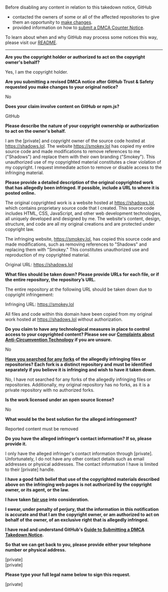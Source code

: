 Before disabling any content in relation to this takedown notice, GitHub
- contacted the owners of some or all of the affected repositories to give them an opportunity to [make changes](https://docs.github.com/en/github/site-policy/dmca-takedown-policy#a-how-does-this-actually-work).
- provided information on how to [submit a DMCA Counter Notice](https://docs.github.com/en/articles/guide-to-submitting-a-dmca-counter-notice).

To learn about when and why GitHub may process some notices this way, please visit our [README](https://github.com/github/dmca/blob/master/README.md#anatomy-of-a-takedown-notice).

---

**Are you the copyright holder or authorized to act on the copyright owner's behalf?**

Yes, I am the copyright holder.

**Are you submitting a revised DMCA notice after GitHub Trust & Safety requested you make changes to your original notice?**

No

**Does your claim involve content on GitHub or npm.js?**

GitHub

**Please describe the nature of your copyright ownership or authorization to act on the owner's behalf.**

I am the [private] and copyright owner of the source code hosted at https://shadows.lol. The website https://smokey.lol has copied my entire source code and made modifications to remove references to me ("Shadows") and replace them with their own branding ("Smokey"). This unauthorized use of my copyrighted material constitutes a clear violation of my copyright. I request immediate action to remove or disable access to the infringing material.

**Please provide a detailed description of the original copyrighted work that has allegedly been infringed. If possible, include a URL to where it is posted online.**

The original copyrighted work is a website hosted at https://shadows.lol, which contains proprietary source code that I created. This source code includes HTML, CSS, JavaScript, and other web development technologies, all uniquely developed and designed by me. The website's content, design, structure, and code are all my original creations and are protected under copyright law.

The infringing website, https://smokey.lol, has copied this source code and made modifications, such as removing references to "Shadows" and replacing them with "Smokey." This constitutes unauthorized use and reproduction of my copyrighted material.

Original URL: https://shadows.lol

**What files should be taken down? Please provide URLs for each file, or if the entire repository, the repository’s URL.**

The entire repository at the following URL should be taken down due to copyright infringement:

Infringing URL: https://smokey.lol

All files and code within this domain have been copied from my original work hosted at https://shadows.lol without authorization.

**Do you claim to have any technological measures in place to control access to your copyrighted content? Please see our <a href="https://docs.github.com/articles/guide-to-submitting-a-dmca-takedown-notice#complaints-about-anti-circumvention-technology">Complaints about Anti-Circumvention Technology</a> if you are unsure.**

No

**<a href="https://docs.github.com/articles/dmca-takedown-policy#b-what-about-forks-or-whats-a-fork">Have you searched for any forks</a> of the allegedly infringing files or repositories? Each fork is a distinct repository and must be identified separately if you believe it is infringing and wish to have it taken down.**

No, I have not searched for any forks of the allegedly infringing files or repositories. Additionally, my original repository has no forks, as it is a private repository with no authorized forks.

**Is the work licensed under an open source license?**

No

**What would be the best solution for the alleged infringement?**

Reported content must be removed

**Do you have the alleged infringer’s contact information? If so, please provide it.**

I only have the alleged infringer's contact information through [private]. Unfortunately, I do not have any other contact details such as email addresses or physical addresses. The contact information I have is limited to their [private] handle.

**I have a good faith belief that use of the copyrighted materials described above on the infringing web pages is not authorized by the copyright owner, or its agent, or the law.**

**I have taken <a href="https://www.lumendatabase.org/topics/22">fair use</a> into consideration.**

**I swear, under penalty of perjury, that the information in this notification is accurate and that I am the copyright owner, or am authorized to act on behalf of the owner, of an exclusive right that is allegedly infringed.**

**I have read and understand GitHub's <a href="https://docs.github.com/articles/guide-to-submitting-a-dmca-takedown-notice/">Guide to Submitting a DMCA Takedown Notice</a>.**

**So that we can get back to you, please provide either your telephone number or physical address.**

[private]  
[private]  

**Please type your full legal name below to sign this request.**

[private]  
